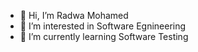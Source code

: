 - 👋 Hi, I’m Radwa Mohamed
- 👀 I’m interested in Software Egnineering
- 🌱 I’m currently learning Software Testing 


